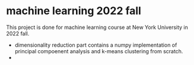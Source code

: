 # machine learning 2022 fall
This project is done for machine learning course at New York University in 2022 fall.<br>
* dimensionality reduction part contains a numpy implementation of principal compoenent analysis and k-means clustering from scratch.
* 

